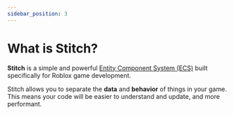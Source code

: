 ```yaml
---
sidebar_position: 3
---
```


# What is Stitch?
**Stitch** is a simple and powerful [Entity Component System (ECS)](https://en.wikipedia.org/wiki/Entity_component_system) built specifically for Roblox game development. 

Stitch allows you to separate the **data** and **behavior** of things in your game. This means your code will be easier to understand and update, and more performant.
